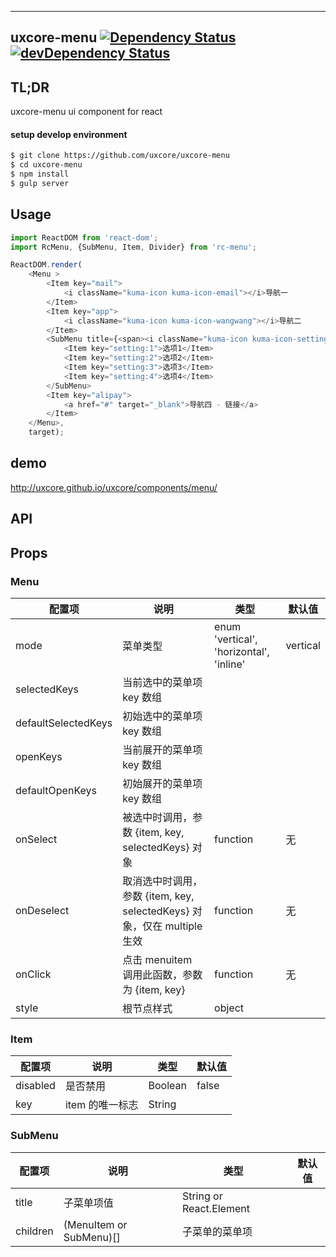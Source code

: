 ---

## uxcore-menu [![Dependency Status](http://img.shields.io/david/uxcore/uxcore-menu.svg?style=flat-square)](https://david-dm.org/uxcore/uxcore-menu) [![devDependency Status](http://img.shields.io/david/dev/uxcore/uxcore-menu.svg?style=flat-square)](https://david-dm.org/uxcore/uxcore-menu#info=devDependencies)

## TL;DR

uxcore-menu ui component for react

#### setup develop environment

```sh
$ git clone https://github.com/uxcore/uxcore-menu
$ cd uxcore-menu
$ npm install
$ gulp server
```

## Usage
```js
import ReactDOM from 'react-dom';
import RcMenu, {SubMenu, Item, Divider} from 'rc-menu';

ReactDOM.render(
	<Menu >
		<Item key="mail">
			<i className="kuma-icon kuma-icon-email"></i>导航一
		</Item>
		<Item key="app">
			<i className="kuma-icon kuma-icon-wangwang"></i>导航二
		</Item>
		<SubMenu title={<span><i className="kuma-icon kuma-icon-setting"></i>导航 - 子菜单</span>}>
			<Item key="setting:1">选项1</Item>
			<Item key="setting:2">选项2</Item>
			<Item key="setting:3">选项3</Item>
			<Item key="setting:4">选项4</Item>
		</SubMenu>
		<Item key="alipay">
			<a href="#" target="_blank">导航四 - 链接</a>
		</Item>
	</Menu>,
	target);
```

## demo
http://uxcore.github.io/uxcore/components/menu/

## API

## Props

### Menu

| 配置项 | 说明 | 类型 | 默认值 |
|---|---|---|---|
| mode | 菜单类型 | enum 'vertical', 'horizontal', 'inline' | vertical |
| selectedKeys | 当前选中的菜单项 key 数组 |  |  |
| defaultSelectedKeys | 初始选中的菜单项 key 数组 |  |  |
| openKeys | 当前展开的菜单项 key 数组 |  |  |
| defaultOpenKeys | 初始展开的菜单项 key 数组 |  |  |
| onSelect | 被选中时调用，参数 {item, key, selectedKeys} 对象 | function | 无 |
| onDeselect | 取消选中时调用，参数 {item, key, selectedKeys} 对象，仅在 multiple 生效 | function | 无 |
| onClick | 点击 menuitem 调用此函数，参数为 {item, key} | function | 无 |
| style | 根节点样式 | object |  |

### Item

| 配置项 | 说明 | 类型 | 默认值 |
|---|---|---|---|
| disabled | 是否禁用 | Boolean | false |
| key | item 的唯一标志 | String |  |

### SubMenu

| 配置项 | 说明 | 类型 | 默认值 |
|---|---|---|---|
| title | 子菜单项值 | String or React.Element | |
| children | (MenuItem or SubMenu)[] | 子菜单的菜单项 | |
